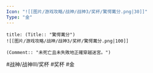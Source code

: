 ```yaml
---
Icon: "![[图片/游戏攻略/战神/战神3/奖杯/驚愕萬分.png|30]]"
Type: "金"
---
```

```ad-common-gold-trophy
title: (Title:: "驚愕萬分")
![[图片/游戏攻略/战神/战神3/奖杯/驚愕萬分.png|100]]

(Comment:: "未死亡且未失敗地正確穿越迷宮。")
```

#战神/战神III/奖杯 #奖杯 #金
